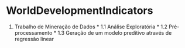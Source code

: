 # WorldDevelopmentIndicators
1. Trabalho de Mineração de Dados 
 * 1.1 Análise Exploratória
 * 1.2 Pré-processamento
 * 1.3 Geração de um modelo preditivo através de regressão linear
  
